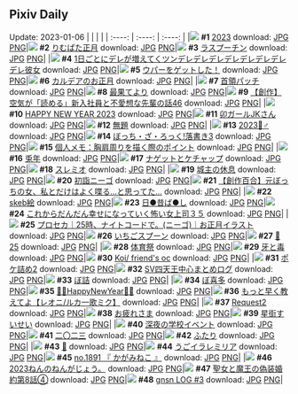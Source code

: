 ## Pixiv Daily
Update: 2023-01-06
|      |      |      |
| :----: | :----: | :----: |
|![](https://pixiv.microyu.workers.dev/c/240x480/img-master/img/2023/01/04/00/00/23/104212667_p0_master1200.jpg) **#1** [2023](https://www.pixiv.net/artworks/104212667) download: [JPG](https://pixiv.microyu.workers.dev/img-original/img/2023/01/04/00/00/23/104212667_p0.jpg) [PNG](https://pixiv.microyu.workers.dev/img-original/img/2023/01/04/00/00/23/104212667_p0.png)|![](https://pixiv.microyu.workers.dev/c/240x480/img-master/img/2023/01/04/00/00/34/104212712_p0_master1200.jpg) **#2** [りむぱた正月](https://www.pixiv.net/artworks/104212712) download: [JPG](https://pixiv.microyu.workers.dev/img-original/img/2023/01/04/00/00/34/104212712_p0.jpg) [PNG](https://pixiv.microyu.workers.dev/img-original/img/2023/01/04/00/00/34/104212712_p0.png)|![](https://pixiv.microyu.workers.dev/c/240x480/img-master/img/2023/01/04/00/00/04/104212598_p0_master1200.jpg) **#3** [ラスプーチン](https://www.pixiv.net/artworks/104212598) download: [JPG](https://pixiv.microyu.workers.dev/img-original/img/2023/01/04/00/00/04/104212598_p0.jpg) [PNG](https://pixiv.microyu.workers.dev/img-original/img/2023/01/04/00/00/04/104212598_p0.png)|
|![](https://pixiv.microyu.workers.dev/c/240x480/img-master/img/2023/01/05/00/00/38/104242394_p0_master1200.jpg) **#4** [1日ごとにデレが増えてくツンデレデレデレデレデレデレデレデレ彼女](https://www.pixiv.net/artworks/104242394) download: [JPG](https://pixiv.microyu.workers.dev/img-original/img/2023/01/05/00/00/38/104242394_p0.jpg) [PNG](https://pixiv.microyu.workers.dev/img-original/img/2023/01/05/00/00/38/104242394_p0.png)|![](https://pixiv.microyu.workers.dev/c/240x480/img-master/img/2023/01/05/00/20/36/104243227_p0_master1200.jpg) **#5** [ウパーをゲットした！](https://www.pixiv.net/artworks/104243227) download: [JPG](https://pixiv.microyu.workers.dev/img-original/img/2023/01/05/00/20/36/104243227_p0.jpg) [PNG](https://pixiv.microyu.workers.dev/img-original/img/2023/01/05/00/20/36/104243227_p0.png)|![](https://pixiv.microyu.workers.dev/c/240x480/img-master/img/2023/01/05/00/00/32/104242378_p0_master1200.jpg) **#6** [カルデアのお正月](https://www.pixiv.net/artworks/104242378) download: [JPG](https://pixiv.microyu.workers.dev/img-original/img/2023/01/05/00/00/32/104242378_p0.jpg) [PNG](https://pixiv.microyu.workers.dev/img-original/img/2023/01/05/00/00/32/104242378_p0.png)|
|![](https://pixiv.microyu.workers.dev/c/240x480/img-master/img/2023/01/05/00/00/06/104242259_p0_master1200.jpg) **#7** [首領パッチ](https://www.pixiv.net/artworks/104242259) download: [JPG](https://pixiv.microyu.workers.dev/img-original/img/2023/01/05/00/00/06/104242259_p0.jpg) [PNG](https://pixiv.microyu.workers.dev/img-original/img/2023/01/05/00/00/06/104242259_p0.png)|![](https://pixiv.microyu.workers.dev/c/240x480/img-master/img/2023/01/04/01/19/51/104215346_p0_master1200.jpg) **#8** [最果てより](https://www.pixiv.net/artworks/104215346) download: [JPG](https://pixiv.microyu.workers.dev/img-original/img/2023/01/04/01/19/51/104215346_p0.jpg) [PNG](https://pixiv.microyu.workers.dev/img-original/img/2023/01/04/01/19/51/104215346_p0.png)|![](https://pixiv.microyu.workers.dev/c/240x480/img-master/img/2023/01/05/18/52/52/104260548_p0_master1200.jpg) **#9** [【創作】空気が「読める」新入社員と不愛想な先輩の話46](https://www.pixiv.net/artworks/104260548) download: [JPG](https://pixiv.microyu.workers.dev/img-original/img/2023/01/05/18/52/52/104260548_p0.jpg) [PNG](https://pixiv.microyu.workers.dev/img-original/img/2023/01/05/18/52/52/104260548_p0.png)|
|![](https://pixiv.microyu.workers.dev/c/240x480/img-master/img/2023/01/05/00/00/24/104242347_p0_master1200.jpg) **#10** [HAPPY NEW YEAR 2023](https://www.pixiv.net/artworks/104242347) download: [JPG](https://pixiv.microyu.workers.dev/img-original/img/2023/01/05/00/00/24/104242347_p0.jpg) [PNG](https://pixiv.microyu.workers.dev/img-original/img/2023/01/05/00/00/24/104242347_p0.png)|![](https://pixiv.microyu.workers.dev/c/240x480/img-master/img/2023/01/04/00/08/13/104212803_p0_master1200.jpg) **#11** [卯ガールJKさん](https://www.pixiv.net/artworks/104212803) download: [JPG](https://pixiv.microyu.workers.dev/img-original/img/2023/01/04/00/08/13/104212803_p0.jpg) [PNG](https://pixiv.microyu.workers.dev/img-original/img/2023/01/04/00/08/13/104212803_p0.png)|![](https://pixiv.microyu.workers.dev/c/240x480/img-master/img/2023/01/04/15/18/44/104227337_p0_master1200.jpg) **#12** [無題](https://www.pixiv.net/artworks/104227337) download: [JPG](https://pixiv.microyu.workers.dev/img-original/img/2023/01/04/15/18/44/104227337_p0.jpg) [PNG](https://pixiv.microyu.workers.dev/img-original/img/2023/01/04/15/18/44/104227337_p0.png)|
|![](https://pixiv.microyu.workers.dev/c/240x480/img-master/img/2023/01/04/12/00/01/104223543_p0_master1200.jpg) **#13** [2023🐰♂](https://www.pixiv.net/artworks/104223543) download: [JPG](https://pixiv.microyu.workers.dev/img-original/img/2023/01/04/12/00/01/104223543_p0.jpg) [PNG](https://pixiv.microyu.workers.dev/img-original/img/2023/01/04/12/00/01/104223543_p0.png)|![](https://pixiv.microyu.workers.dev/c/240x480/img-master/img/2023/01/04/00/05/11/104213017_p0_master1200.jpg) **#14** [ぼっち・ざ・ろっく!落書き3](https://www.pixiv.net/artworks/104213017) download: [JPG](https://pixiv.microyu.workers.dev/img-original/img/2023/01/04/00/05/11/104213017_p0.jpg) [PNG](https://pixiv.microyu.workers.dev/img-original/img/2023/01/04/00/05/11/104213017_p0.png)|![](https://pixiv.microyu.workers.dev/c/240x480/img-master/img/2023/01/05/08/00/04/104249925_p0_master1200.jpg) **#15** [個人メモ：胸肩周りを描く際のポイント](https://www.pixiv.net/artworks/104249925) download: [JPG](https://pixiv.microyu.workers.dev/img-original/img/2023/01/05/08/00/04/104249925_p0.jpg) [PNG](https://pixiv.microyu.workers.dev/img-original/img/2023/01/05/08/00/04/104249925_p0.png)|
|![](https://pixiv.microyu.workers.dev/c/240x480/img-master/img/2023/01/05/00/04/09/104242640_p0_master1200.jpg) **#16** [兎年](https://www.pixiv.net/artworks/104242640) download: [JPG](https://pixiv.microyu.workers.dev/img-original/img/2023/01/05/00/04/09/104242640_p0.jpg) [PNG](https://pixiv.microyu.workers.dev/img-original/img/2023/01/05/00/04/09/104242640_p0.png)|![](https://pixiv.microyu.workers.dev/c/240x480/img-master/img/2023/01/04/20/30/03/104235099_p0_master1200.jpg) **#17** [ナゲットとケチャップ](https://www.pixiv.net/artworks/104235099) download: [JPG](https://pixiv.microyu.workers.dev/img-original/img/2023/01/04/20/30/03/104235099_p0.jpg) [PNG](https://pixiv.microyu.workers.dev/img-original/img/2023/01/04/20/30/03/104235099_p0.png)|![](https://pixiv.microyu.workers.dev/c/240x480/img-master/img/2023/01/04/00/32/25/104214000_p0_master1200.jpg) **#18** [スレミオ](https://www.pixiv.net/artworks/104214000) download: [JPG](https://pixiv.microyu.workers.dev/img-original/img/2023/01/04/00/32/25/104214000_p0.jpg) [PNG](https://pixiv.microyu.workers.dev/img-original/img/2023/01/04/00/32/25/104214000_p0.png)|
|![](https://pixiv.microyu.workers.dev/c/240x480/img-master/img/2023/01/04/00/00/30/104212700_p0_master1200.jpg) **#19** [城主の休息](https://www.pixiv.net/artworks/104212700) download: [JPG](https://pixiv.microyu.workers.dev/img-original/img/2023/01/04/00/00/30/104212700_p0.jpg) [PNG](https://pixiv.microyu.workers.dev/img-original/img/2023/01/04/00/00/30/104212700_p0.png)|![](https://pixiv.microyu.workers.dev/c/240x480/img-master/img/2023/01/04/00/00/55/104212779_p0_master1200.jpg) **#20** [初詣ニーゴ](https://www.pixiv.net/artworks/104212779) download: [JPG](https://pixiv.microyu.workers.dev/img-original/img/2023/01/04/00/00/55/104212779_p0.jpg) [PNG](https://pixiv.microyu.workers.dev/img-original/img/2023/01/04/00/00/55/104212779_p0.png)|![](https://pixiv.microyu.workers.dev/c/240x480/img-master/img/2023/01/05/19/01/34/104260799_p0_master1200.jpg) **#21** [【創作百合】元ぼっちの女、私とだけはよく喋る…と思ってた…](https://www.pixiv.net/artworks/104260799) download: [JPG](https://pixiv.microyu.workers.dev/img-original/img/2023/01/05/19/01/34/104260799_p0.jpg) [PNG](https://pixiv.microyu.workers.dev/img-original/img/2023/01/05/19/01/34/104260799_p0.png)|
|![](https://pixiv.microyu.workers.dev/c/240x480/img-master/img/2023/01/04/22/45/50/104239564_p0_master1200.jpg) **#22** [skeb絵](https://www.pixiv.net/artworks/104239564) download: [JPG](https://pixiv.microyu.workers.dev/img-original/img/2023/01/04/22/45/50/104239564_p0.jpg) [PNG](https://pixiv.microyu.workers.dev/img-original/img/2023/01/04/22/45/50/104239564_p0.png)|![](https://pixiv.microyu.workers.dev/c/240x480/img-master/img/2023/01/04/16/05/37/104228291_p0_master1200.jpg) **#23** [日●昔ば●し](https://www.pixiv.net/artworks/104228291) download: [JPG](https://pixiv.microyu.workers.dev/img-original/img/2023/01/04/16/05/37/104228291_p0.jpg) [PNG](https://pixiv.microyu.workers.dev/img-original/img/2023/01/04/16/05/37/104228291_p0.png)|![](https://pixiv.microyu.workers.dev/c/240x480/img-master/img/2023/01/04/17/11/47/104229795_p0_master1200.jpg) **#24** [これからだんだん幸せになっていく怖い女上司３５](https://www.pixiv.net/artworks/104229795) download: [JPG](https://pixiv.microyu.workers.dev/img-original/img/2023/01/04/17/11/47/104229795_p0.jpg) [PNG](https://pixiv.microyu.workers.dev/img-original/img/2023/01/04/17/11/47/104229795_p0.png)|
|![](https://pixiv.microyu.workers.dev/c/240x480/img-master/img/2023/01/04/11/15/05/104222770_p0_master1200.jpg) **#25** [プロセカ｜25時、ナイトコードで。(ニーゴ)｜お正月イラスト](https://www.pixiv.net/artworks/104222770) download: [JPG](https://pixiv.microyu.workers.dev/img-original/img/2023/01/04/11/15/05/104222770_p0.jpg) [PNG](https://pixiv.microyu.workers.dev/img-original/img/2023/01/04/11/15/05/104222770_p0.png)|![](https://pixiv.microyu.workers.dev/c/240x480/img-master/img/2023/01/05/20/30/01/104263209_p0_master1200.jpg) **#26** [いちごスプーン](https://www.pixiv.net/artworks/104263209) download: [JPG](https://pixiv.microyu.workers.dev/img-original/img/2023/01/05/20/30/01/104263209_p0.jpg) [PNG](https://pixiv.microyu.workers.dev/img-original/img/2023/01/05/20/30/01/104263209_p0.png)|![](https://pixiv.microyu.workers.dev/c/240x480/img-master/img/2023/01/05/18/11/49/104259611_p0_master1200.jpg) **#27** [🐰25](https://www.pixiv.net/artworks/104259611) download: [JPG](https://pixiv.microyu.workers.dev/img-original/img/2023/01/05/18/11/49/104259611_p0.jpg) [PNG](https://pixiv.microyu.workers.dev/img-original/img/2023/01/05/18/11/49/104259611_p0.png)|
|![](https://pixiv.microyu.workers.dev/c/240x480/img-master/img/2023/01/04/19/40/18/104233631_p0_master1200.jpg) **#28** [体育祭](https://www.pixiv.net/artworks/104233631) download: [JPG](https://pixiv.microyu.workers.dev/img-original/img/2023/01/04/19/40/18/104233631_p0.jpg) [PNG](https://pixiv.microyu.workers.dev/img-original/img/2023/01/04/19/40/18/104233631_p0.png)|![](https://pixiv.microyu.workers.dev/c/240x480/img-master/img/2023/01/04/01/25/08/104215472_p0_master1200.jpg) **#29** [牙と毒](https://www.pixiv.net/artworks/104215472) download: [JPG](https://pixiv.microyu.workers.dev/img-original/img/2023/01/04/01/25/08/104215472_p0.jpg) [PNG](https://pixiv.microyu.workers.dev/img-original/img/2023/01/04/01/25/08/104215472_p0.png)|![](https://pixiv.microyu.workers.dev/c/240x480/img-master/img/2023/01/04/21/00/24/104236147_p0_master1200.jpg) **#30** [Koi/ friend's oc](https://www.pixiv.net/artworks/104236147) download: [JPG](https://pixiv.microyu.workers.dev/img-original/img/2023/01/04/21/00/24/104236147_p0.jpg) [PNG](https://pixiv.microyu.workers.dev/img-original/img/2023/01/04/21/00/24/104236147_p0.png)|
|![](https://pixiv.microyu.workers.dev/c/240x480/img-master/img/2023/01/04/10/35/18/104222217_p0_master1200.jpg) **#31** [ポケ詰め2](https://www.pixiv.net/artworks/104222217) download: [JPG](https://pixiv.microyu.workers.dev/img-original/img/2023/01/04/10/35/18/104222217_p0.jpg) [PNG](https://pixiv.microyu.workers.dev/img-original/img/2023/01/04/10/35/18/104222217_p0.png)|![](https://pixiv.microyu.workers.dev/c/240x480/img-master/img/2023/01/05/23/07/34/104268394_p0_master1200.jpg) **#32** [SV四天王中心まとめログ](https://www.pixiv.net/artworks/104268394) download: [JPG](https://pixiv.microyu.workers.dev/img-original/img/2023/01/05/23/07/34/104268394_p0.jpg) [PNG](https://pixiv.microyu.workers.dev/img-original/img/2023/01/05/23/07/34/104268394_p0.png)|![](https://pixiv.microyu.workers.dev/c/240x480/img-master/img/2023/01/04/00/37/05/104214146_p0_master1200.jpg) **#33** [ぼ詰](https://www.pixiv.net/artworks/104214146) download: [JPG](https://pixiv.microyu.workers.dev/img-original/img/2023/01/04/00/37/05/104214146_p0.jpg) [PNG](https://pixiv.microyu.workers.dev/img-original/img/2023/01/04/00/37/05/104214146_p0.png)|
|![](https://pixiv.microyu.workers.dev/c/240x480/img-master/img/2023/01/05/01/18/44/104244904_p0_master1200.jpg) **#34** [ぼ喜多](https://www.pixiv.net/artworks/104244904) download: [JPG](https://pixiv.microyu.workers.dev/img-original/img/2023/01/05/01/18/44/104244904_p0.jpg) [PNG](https://pixiv.microyu.workers.dev/img-original/img/2023/01/05/01/18/44/104244904_p0.png)|![](https://pixiv.microyu.workers.dev/c/240x480/img-master/img/2023/01/04/10/30/01/104222132_p0_master1200.jpg) **#35** [🎉🐇HappyNewYear🐇🎉](https://www.pixiv.net/artworks/104222132) download: [JPG](https://pixiv.microyu.workers.dev/img-original/img/2023/01/04/10/30/01/104222132_p0.jpg) [PNG](https://pixiv.microyu.workers.dev/img-original/img/2023/01/04/10/30/01/104222132_p0.png)|![](https://pixiv.microyu.workers.dev/c/240x480/img-master/img/2023/01/04/15/38/21/104227709_p0_master1200.jpg) **#36** [もっと早く教えてよ【レオニ/ルカ一歌ミク】](https://www.pixiv.net/artworks/104227709) download: [JPG](https://pixiv.microyu.workers.dev/img-original/img/2023/01/04/15/38/21/104227709_p0.jpg) [PNG](https://pixiv.microyu.workers.dev/img-original/img/2023/01/04/15/38/21/104227709_p0.png)|
|![](https://pixiv.microyu.workers.dev/c/240x480/img-master/img/2023/01/04/09/47/37/104221553_p0_master1200.jpg) **#37** [Request2](https://www.pixiv.net/artworks/104221553) download: [JPG](https://pixiv.microyu.workers.dev/img-original/img/2023/01/04/09/47/37/104221553_p0.jpg) [PNG](https://pixiv.microyu.workers.dev/img-original/img/2023/01/04/09/47/37/104221553_p0.png)|![](https://pixiv.microyu.workers.dev/c/240x480/img-master/img/2023/01/04/00/00/42/104212746_p0_master1200.jpg) **#38** [お疲れさま](https://www.pixiv.net/artworks/104212746) download: [JPG](https://pixiv.microyu.workers.dev/img-original/img/2023/01/04/00/00/42/104212746_p0.jpg) [PNG](https://pixiv.microyu.workers.dev/img-original/img/2023/01/04/00/00/42/104212746_p0.png)|![](https://pixiv.microyu.workers.dev/c/240x480/img-master/img/2023/01/04/02/52/33/104217119_p0_master1200.jpg) **#39** [星街すいせい](https://www.pixiv.net/artworks/104217119) download: [JPG](https://pixiv.microyu.workers.dev/img-original/img/2023/01/04/02/52/33/104217119_p0.jpg) [PNG](https://pixiv.microyu.workers.dev/img-original/img/2023/01/04/02/52/33/104217119_p0.png)|
|![](https://pixiv.microyu.workers.dev/c/240x480/img-master/img/2023/01/05/00/06/58/104242753_p0_master1200.jpg) **#40** [深夜の学校イベント](https://www.pixiv.net/artworks/104242753) download: [JPG](https://pixiv.microyu.workers.dev/img-original/img/2023/01/05/00/06/58/104242753_p0.jpg) [PNG](https://pixiv.microyu.workers.dev/img-original/img/2023/01/05/00/06/58/104242753_p0.png)|![](https://pixiv.microyu.workers.dev/c/240x480/img-master/img/2023/01/04/00/00/18/104212646_p0_master1200.jpg) **#41** [二〇二三](https://www.pixiv.net/artworks/104212646) download: [JPG](https://pixiv.microyu.workers.dev/img-original/img/2023/01/04/00/00/18/104212646_p0.jpg) [PNG](https://pixiv.microyu.workers.dev/img-original/img/2023/01/04/00/00/18/104212646_p0.png)|![](https://pixiv.microyu.workers.dev/c/240x480/img-master/img/2023/01/04/00/05/33/104213033_p0_master1200.jpg) **#42** [ふたり](https://www.pixiv.net/artworks/104213033) download: [JPG](https://pixiv.microyu.workers.dev/img-original/img/2023/01/04/00/05/33/104213033_p0.jpg) [PNG](https://pixiv.microyu.workers.dev/img-original/img/2023/01/04/00/05/33/104213033_p0.png)|
|![](https://pixiv.microyu.workers.dev/c/240x480/img-master/img/2023/01/04/09/01/33/104221008_p0_master1200.jpg) **#43** [🍓](https://www.pixiv.net/artworks/104221008) download: [JPG](https://pixiv.microyu.workers.dev/img-original/img/2023/01/04/09/01/33/104221008_p0.jpg) [PNG](https://pixiv.microyu.workers.dev/img-original/img/2023/01/04/09/01/33/104221008_p0.png)|![](https://pixiv.microyu.workers.dev/c/240x480/img-master/img/2023/01/04/00/49/37/104214529_master1200.jpg) **#44** [うごイラレミリア](https://www.pixiv.net/artworks/104214529) download: [JPG](https://pixiv.microyu.workers.dev/img-original/img/2023/01/04/00/49/37/104214529.jpg) [PNG](https://pixiv.microyu.workers.dev/img-original/img/2023/01/04/00/49/37/104214529.png)|![](https://pixiv.microyu.workers.dev/c/240x480/img-master/img/2023/01/04/15/49/49/104227927_p0_master1200.jpg) **#45** [no.1891 『 かがみねこ 』](https://www.pixiv.net/artworks/104227927) download: [JPG](https://pixiv.microyu.workers.dev/img-original/img/2023/01/04/15/49/49/104227927_p0.jpg) [PNG](https://pixiv.microyu.workers.dev/img-original/img/2023/01/04/15/49/49/104227927_p0.png)|
|![](https://pixiv.microyu.workers.dev/c/240x480/img-master/img/2023/01/04/00/44/20/104214373_p0_master1200.jpg) **#46** [2023ねんのねんがじょう。](https://www.pixiv.net/artworks/104214373) download: [JPG](https://pixiv.microyu.workers.dev/img-original/img/2023/01/04/00/44/20/104214373_p0.jpg) [PNG](https://pixiv.microyu.workers.dev/img-original/img/2023/01/04/00/44/20/104214373_p0.png)|![](https://pixiv.microyu.workers.dev/c/240x480/img-master/img/2023/01/04/18/00/18/104231077_p0_master1200.jpg) **#47** [聖女と魔王の偽装婚約第8話④](https://www.pixiv.net/artworks/104231077) download: [JPG](https://pixiv.microyu.workers.dev/img-original/img/2023/01/04/18/00/18/104231077_p0.jpg) [PNG](https://pixiv.microyu.workers.dev/img-original/img/2023/01/04/18/00/18/104231077_p0.png)|![](https://pixiv.microyu.workers.dev/c/240x480/img-master/img/2023/01/04/12/58/45/104224693_p0_master1200.jpg) **#48** [gnsn LOG #3](https://www.pixiv.net/artworks/104224693) download: [JPG](https://pixiv.microyu.workers.dev/img-original/img/2023/01/04/12/58/45/104224693_p0.jpg) [PNG](https://pixiv.microyu.workers.dev/img-original/img/2023/01/04/12/58/45/104224693_p0.png)|
